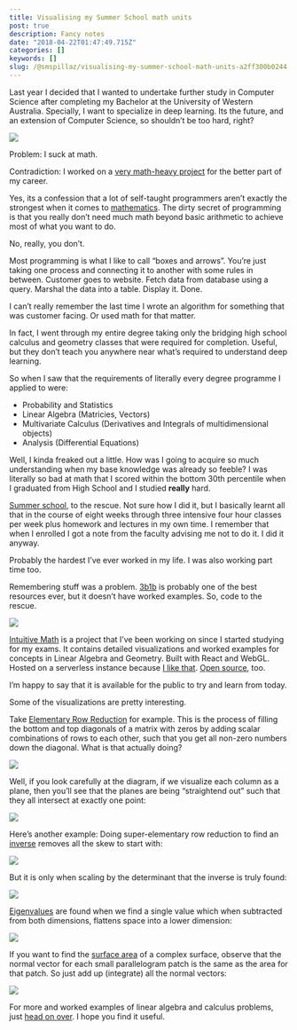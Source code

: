 ```yaml
---
title: Visualising my Summer School math units
post: true
description: Fancy notes
date: "2018-04-22T01:47:49.715Z"
categories: []
keywords: []
slug: /@smspillaz/visualising-my-summer-school-math-units-a2ff300b0244
---
```


Last year I decided that I wanted to undertake further study in Computer Science after completing my Bachelor at the University of Western Australia. Specially, I want to specialize in deep learning. Its the future, and an extension of Computer Science, so shouldn’t be too hard, right?

![](https://sspilsbury-com-images.s3.amazonaws.com/posts/medium/img/1__8DXtlvIovYZWhkuZ9TIHgw.jpeg)

Problem: I suck at math.

Contradiction: I worked on a [very math-heavy project](https://launchpad.net/compiz) for the better part of my career.

Yes, its a confession that a lot of self-taught programmers aren’t exactly the strongest when it comes to [mathematics](https://www.theatlantic.com/technology/archive/2015/09/you-dont-have-to-be-good-at-math-to-learn-to-code/403342/). The dirty secret of programming is that you really don’t need much math beyond basic arithmetic to achieve most of what you want to do.

No, really, you don’t.

Most programming is what I like to call “boxes and arrows”. You’re just taking one process and connecting it to another with some rules in between. Customer goes to website. Fetch data from database using a query. Marshal the data into a table. Display it. Done.

I can’t really remember the last time I wrote an algorithm for something that was customer facing. Or used math for that matter.

In fact, I went through my entire degree taking only the bridging high school calculus and geometry classes that were required for completion. Useful, but they don’t teach you anywhere near what’s required to understand deep learning.

So when I saw that the requirements of literally every degree programme I applied to were:

- Probability and Statistics
- Linear Algebra (Matricies, Vectors)
- Multivariate Calculus (Derivatives and Integrals of multidimensional objects)
- Analysis (Differential Equations)

Well, I kinda freaked out a little. How was I going to acquire so much understanding when my base knowledge was already so feeble? I was literally so bad at math that I scored within the bottom 30th percentile when I graduated from High School and I studied **really** hard.

[Summer school](http://www.student.uwa.edu.au/course/enrolments/summer), to the rescue. Not sure how I did it, but I basically learnt all that in the course of eight weeks through three intensive four hour classes per week plus homework and lectures in my own time. I remember that when I enrolled I got a note from the faculty advising me not to do it. I did it anyway.

Probably the hardest I’ve ever worked in my life. I was also working part time too.

Remembering stuff was a problem. [3b1b](https://www.youtube.com/channel/UCYO_jab_esuFRV4b17AJtAw) is probably one of the best resources ever, but it doesn’t have worked examples. So, code to the rescue.

![](https://sspilsbury-com-images.s3.amazonaws.com/posts/medium/img/1__0Z0mwK09IGflRi0Fju2vIA.png)

[Intuitive Math](https://intuitive-math.club) is a project that I’ve been working on since I started studying for my exams. It contains detailed visualizations and worked examples for concepts in Linear Algebra and Geometry. Built with React and WebGL. Hosted on a serverless instance because [I like that](https://medium.com/@smspillaz/getting-aws-lambda-and-api-gateway-to-support-binary-2018-edition-9dfd81ab9291). [Open source](https://github.com/smspillaz/intuitive-math), too.

I’m happy to say that it is available for the public to try and learn from today.

Some of the visualizations are pretty interesting.

Take [Elementary Row Reduction](https://www.intuitive-math.club/linear-algebra/elementary-row-operations) for example. This is the process of filling the bottom and top diagonals of a matrix with zeros by adding scalar combinations of rows to each other, such that you get all non-zero numbers down the diagonal. What is that actually doing?

![](https://sspilsbury-com-images.s3.amazonaws.com/posts/medium/img/1__8X6xhiyrAdHmbgdxg1rvjw.png)

Well, if you look carefully at the diagram, if we visualize each column as a plane, then you’ll see that the planes are being “straightend out” such that they all intersect at exactly one point:

![](https://sspilsbury-com-images.s3.amazonaws.com/posts/medium/img/1__iGMgfjrHk1FZYGuCm6g3mA.png)

Here’s another example: Doing super-elementary row reduction to find an [inverse](https://www.intuitive-math.club/linear-algebra/inverses) removes all the skew to start with:

![](https://sspilsbury-com-images.s3.amazonaws.com/posts/medium/img/1__Bm4waEEHCKp2s0a6MaoGgw.png)

But it is only when scaling by the determinant that the inverse is truly found:

![](https://sspilsbury-com-images.s3.amazonaws.com/posts/medium/img/1__OXohI796eGOqQOy__LZspmA.png)

[Eigenvalues](https://www.intuitive-math.club/linear-algebra/eigenvalues) are found when we find a single value which when subtracted from both dimensions, flattens space into a lower dimension:

![](https://sspilsbury-com-images.s3.amazonaws.com/posts/medium/img/1__r1Obaz6FcqQZZZzkqhQS3g.png)

If you want to find the [surface area](https://www.intuitive-math.club/geometry/surface-area) of a complex surface, observe that the normal vector for each small parallelogram patch is the same as the area for that patch. So just add up (integrate) all the normal vectors:

![](https://sspilsbury-com-images.s3.amazonaws.com/posts/medium/img/1__7bOOW9YfvAwh6PqCCKMdAA.png)

For more and worked examples of linear algebra and calculus problems, just [head on over](https://www.intuitive-math.club). I hope you find it useful.
